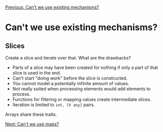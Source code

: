 [Previous: Can't we use existing mechanisms?](./03.md)

# Can't we use existing mechanisms?

## Slices

Create a slice and iterate over that. What are the drawbacks?

* Parts of a slice may have been created for nothing if only a part of that slice is used in the end.
* Can't start "doing work" before the slice is constructed.
* You cannot model a potentially infinite amount of values.
* Not really suited when processing elements would add elements to process.
* Functions for filtering or mapping values create intermediate slices.
* Iteration is limited to `int, [V any]` pairs.

Arrays share these traits.

[Next: Can't we use maps?](./03_02_maps.md)
